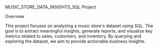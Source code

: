 MUSIC_STORE_DATA_INSIGHTS_SQL Project

Overview

This project focuses on analyzing a music store's dataset using SQL. The goal is to extract meaningful insights, generate reports, and visualize key metrics related to sales, customers, and inventory. By querying and exploring the dataset, we aim to provide actionable business insights.
